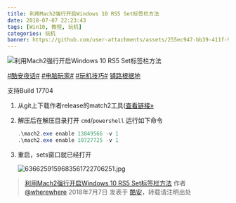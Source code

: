```yaml
---
title: 利用Mach2强行开启Windows 10 RS5 Set标签栏方法
date: 2018-07-07 22:23:43
tags: [Win10, 教程, 玩机]
categories: 玩机
banner: https://github.com/user-attachments/assets/255ec947-bb39-411f-9dbe-3e09608d4cdc
---
```

![利用Mach2强行开启Windows 10 RS5 Set标签栏方法](https://github.com/user-attachments/assets/255ec947-bb39-411f-9dbe-3e09608d4cdc)

[#酷安夜话#](https://www.coolapk.com/t/酷安夜话) [#电脑玩家#](https://www.coolapk.com/t/电脑玩家) [#玩机技巧#](https://www.coolapk.com/t/玩机技巧) [铺路根据地](https://www.coolapk.com/dyh/1480)

支持Build 17704

1. 从git上下载作者release的match2工具([查看链接»](https://github.com/riverar/mach2)

2. 解压后在解压目录打开 `cmd`/`powershell` 运行如下命令

   ```ps1
   .\mach2.exe enable 13849566 -v 1
   .\mach2.exe enable 10727725 -v 1
   ```

3. 重启，sets窗口就已经打开

   ![6366259159683561722706251.jpg](https://github.com/user-attachments/assets/b4bf65dd-9ca9-45f1-bfd4-479bcff81b51)<!--more-->

> [利用Mach2强行开启Windows 10 RS5 Set标签栏方法](https://www.coolapk.com/feed/7215086?shareKey=OTNjYzk4OTNkYjM2NjY2NWUzMDA) 作者 [@wherewhere](https://www.coolapk.com/u/wherewhere) 2018年7月7日 发表于 [酷安](https://www.coolapk.com "Coolapk")，转载请注明出处
